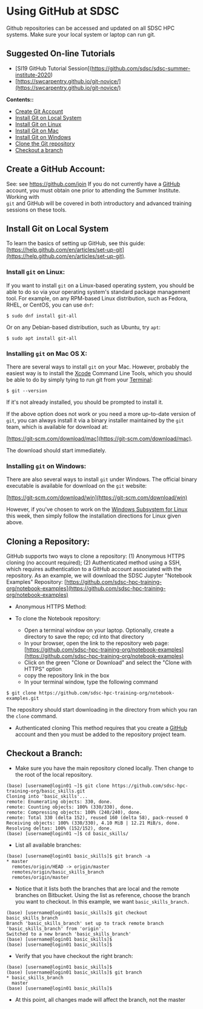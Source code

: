 # Using GitHub at SDSC

Github repositories can be accessed and updated on all SDSC HPC systems. 
Make sure your local system or laptop can run git. 

## Suggested On-line Tutorials

* [SI19 GitHub Tutorial Session[(https://github.com/sdsc/sdsc-summer-institute-2020)
* [https://swcarpentry.github.io/git-novice/](https://swcarpentry.github.io/git-novice/)


<a name="top">**Contents::**
* [Create Git Account](#git-acct)
* [Install Git on Local System](#git-install)
* [Install Git on Linux](#git-install-linux)
* [Install Git on Mac](#git-install-mac)
* [Install Git on Windows](#git-install-windows)
* [Clone the Git repository](#git-clone)
* [Checkout a branch](#git-branch)


## Create a GitHub Account: <a name="git-acct"></a>
See:  see https://github.com/join 
If you do not currently have a [GitHub](https://github.com/) account, you must 
obtain one prior to attending the Summer Institute. Working with  
`git` and GitHub will be covered in both
introductory and advanced training sessions on these tools.

## Install Git on Local System <a name="git-install"></a>

To learn the basics of setting up GitHub, see this guide:  [https://help.github.com/en/articles/set-up-git](https://help.github.com/en/articles/set-up-git). 

### Install `git` on Linux:<a name="git-install-linux"></a>

If you want to install `git` on a Linux-based operating system, you should be
able to do so via your operating system's standard package management tool. For
example, on any RPM-based Linux distribution, such as Fedora, RHEL, or CentOS, 
you can use `dnf`:

```
$ sudo dnf install git-all
```

Or on any Debian-based distribution, such as Ubuntu, try `apt`:

```
$ sudo apt install git-all
```

### Installing `git` on Mac OS X:

There are several ways to install `git` on your Mac. However, probably the 
easiest way is to install the [Xcode](https://developer.apple.com/xcode/) 
Command Line Tools, which you should be able to do by simply tying to run git 
from your [Terminal](https://support.apple.com/guide/terminal/welcome/mac):

```
$ git --version
```

If it's not already installed, you should be prompted to install it.

If the above option does not work or you need a more up-to-date version of 
`git`, you can always install it via a binary installer maintained by the `git`
team, which is available for download at: 

[https://git-scm.com/download/mac](https://git-scm.com/download/mac). 

The download should start immediately.

### Installing `git` on Windows:

There are also several ways to install `git` under Windows. The official 
binary executable is available for download on the `git` website:

[https://git-scm.com/download/win](https://git-scm.com/download/win)

However, if you've chosen to work on the [Windows Subsystem for Linux](https://docs.microsoft.com/en-us/windows/wsl/about)
this week, then simply follow the installation directions for Linux given above.

## Cloning a Repository:<a name="git-clone"></a>

GitHub supports two ways to clone a repository: (1) Anonymous HTTPS cloning (no account required);  (2) Authenticated method using a SSH, which requires authentication to a GitHub account associated with the repository.
As an example, we will download the SDSC Jupyter "Notebook Examples" Repository:
[https://github.com/sdsc-hpc-training-org/notebook-examples](https://github.com/sdsc-hpc-training-org/notebook-examples)

* Anonymous HTTPS Method:

* To clone the Notebook repository:
  * Open a terminal window on your laptop. Optionally, create a directory to save the repo; cd into that directory
  * In your browser, open the link to the repository web page: [https://github.com/sdsc-hpc-training-org/notebook-examples](https://github.com/sdsc-hpc-training-org/notebook-examples)
  * Click on the green "Clone or Download" and select the "Clone with HTTPS" option
  * copy the  repository link in the box
  * In your terminal window, type the following command
```
$ git clone https://github.com/sdsc-hpc-training-org/notebook-examples.git
```

The repository should start downloading in the directory from which you ran the ```clone``` command.

* Authenticated cloning
This method requires that you create a [GitHub](https://github.com/) account and then you must be added to the repository project team. 

## Checkout a Branch:<a name="git-branch"></a>

* Make sure you have the main repository cloned locally. Then change to the root of the local repository.

```
(base) [username@login01 ~]$ git clone https://github.com/sdsc-hpc-training-org/basic_skills.git
Cloning into 'basic_skills'...
remote: Enumerating objects: 330, done.
remote: Counting objects: 100% (330/330), done.
remote: Compressing objects: 100% (240/240), done.
remote: Total 330 (delta 152), reused 160 (delta 58), pack-reused 0
Receiving objects: 100% (330/330), 4.10 MiB | 12.21 MiB/s, done.
Resolving deltas: 100% (152/152), done.
(base) [username@login01 ~]$ cd basic_skills/
```
* List all available branches:

```
(base) [username@login01 basic_skills]$ git branch -a
* master
  remotes/origin/HEAD -> origin/master
  remotes/origin/basic_skills_branch
  remotes/origin/master   
```

* Notice that it lists both the branches that are local and the remote branches on Bitbucket. Using the list as reference, choose the branch you want to checkout.  In this example, we want ```basic_skills_branch.```
```
(base) [username@login01 basic_skills]$ git checkout basic_skills_branch
Branch 'basic_skills_branch' set up to track remote branch 'basic_skills_branch' from 'origin'.
Switched to a new branch 'basic_skills_branch'
(base) [username@login01 basic_skills]$ 
(base) [username@login01 basic_skills]$ 
```
* Verify that you have checkout the right branch:
```
(base) [username@login01 basic_skills]$ 
(base) [username@login01 basic_skills]$ git branch
* basic_skills_branch
  master
(base) [username@login01 basic_skills]$ 
```
* At this point, all changes made will affect the branch, not the master
